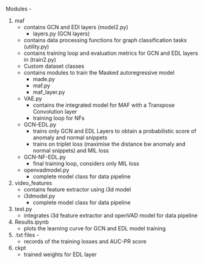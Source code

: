 Modules - 
1. maf 
    - contains GCN and EDl layers (model2.py)
        - layers.py (GCN layers)
    - contains data processing functions for graph classification tasks (utility.py)
    - contains training loop and evaluation metrics for GCN and EDL layers in (train2.py)
    - Custom dataset classes
    - contains modules to train the Masked autoregressive model
        - made.py
        - maf.py
        - maf_layer.py
    - VAE.py 
        - contains the integrated model for MAF with a Transpose Convolution layer
        - training loop for NFs
    - GCN-EDL.py 
        - trains only GCN and EDL Layers to obtain a probabilistic score of anomaly and normal snippets
        - trains on triplet loss (maximise the distance bw anomaly and normal snippets) and MIL loss
    - GCN-NF-EDL.py 
        - final training loop, considers only MIL loss
    - openvadmodel.py
        - complete model class for data pipeline
2. video_features
    - contains feature extractor using i3d model
    - i3dmodel.py  
        - complete model class for data pipeline
3. test.py 
    - integrates i3d feature extractor and openVAD model for data pipeline
4. Results.ipynb 
    - plots the learning curve for GCN and EDL model training 
5. .txt files -
    - records of the training losses and AUC-PR score
6. ckpt 
    - trained weights for EDL layer
    

    